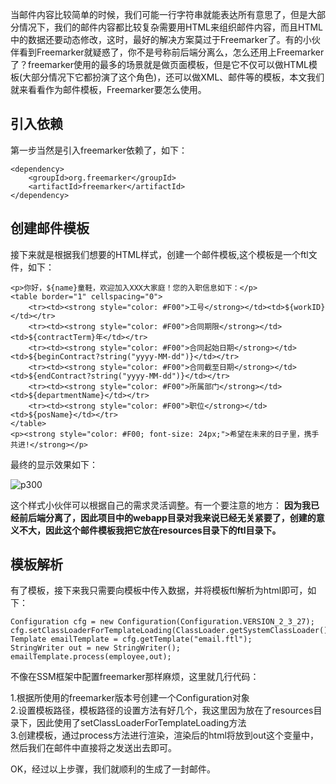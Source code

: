 当邮件内容比较简单的时候，我们可能一行字符串就能表达所有意思了，但是大部分情况下，我们的邮件内容都比较复杂需要用HTML来组织邮件内容，而且HTML中的数据还要动态修改，这时，最好的解决方案莫过于Freemarker了。有的小伙伴看到Freemarker就疑惑了，你不是号称前后端分离么，怎么还用上Freemarker了？freemarker使用的最多的场景就是做页面模板，但是它不仅可以做HTML模板(大部分情况下它都扮演了这个角色)，还可以做XML、邮件等的模板，本文我们就来看看作为邮件模板，Freemarker要怎么使用。  

## 引入依赖

第一步当然是引入freemarker依赖了，如下：  

```
<dependency>
    <groupId>org.freemarker</groupId>
    <artifactId>freemarker</artifactId>
</dependency>
```  

## 创建邮件模板

接下来就是根据我们想要的HTML样式，创建一个邮件模板,这个模板是一个ftl文件，如下：  

```
<p>你好，${name}童鞋，欢迎加入XXX大家庭！您的入职信息如下：</p>
<table border="1" cellspacing="0">
    <tr><td><strong style="color: #F00">工号</strong></td><td>${workID}</td></tr>
    <tr><td><strong style="color: #F00">合同期限</strong></td><td>${contractTerm}年</td></tr>
    <tr><td><strong style="color: #F00">合同起始日期</strong></td><td>${beginContract?string("yyyy-MM-dd")}</td></tr>
    <tr><td><strong style="color: #F00">合同截至日期</strong></td><td>${endContract?string("yyyy-MM-dd")}</td></tr>
    <tr><td><strong style="color: #F00">所属部门</strong></td><td>${departmentName}</td></tr>
    <tr><td><strong style="color: #F00">职位</strong></td><td>${posName}</td></tr>
</table>
<p><strong style="color: #F00; font-size: 24px;">希望在未来的日子里，携手共进!</strong></p>
```  

最终的显示效果如下：  

![p300](https://raw.githubusercontent.com/wiki/lenve/vhr/doc/p300.png)  

这个样式小伙伴可以根据自己的需求灵活调整。有一个要注意的地方： **因为我已经前后端分离了，因此项目中的webapp目录对我来说已经无关紧要了，创建的意义不大，因此这个邮件模板我把它放在resources目录下的ftl目录下。**  

## 模板解析

有了模板，接下来我只需要向模板中传入数据，并将模板ftl解析为html即可，如下：  

```
Configuration cfg = new Configuration(Configuration.VERSION_2_3_27);
cfg.setClassLoaderForTemplateLoading(ClassLoader.getSystemClassLoader(),"ftl");
Template emailTemplate = cfg.getTemplate("email.ftl");
StringWriter out = new StringWriter();
emailTemplate.process(employee,out);
```  

不像在SSM框架中配置freemarker那样麻烦，这里就几行代码：  

1.根据所使用的freemarker版本号创建一个Configuration对象  
2.设置模板路径，模板路径的设置方法有好几个，我这里因为放在了resources目录下，因此使用了setClassLoaderForTemplateLoading方法  
3.创建模板，通过process方法进行渲染，渲染后的html将放到out这个变量中，然后我们在邮件中直接将之发送出去即可。  

OK，经过以上步骤，我们就顺利的生成了一封邮件。  